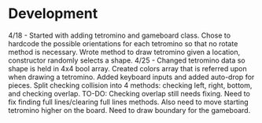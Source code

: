# Development

4/18 - Started with adding tetromino and gameboard class. 
       Chose to hardcode the possible orientations for each tetromino so that no rotate method is necessary.
       Wrote method to draw tetromino given a location, constructor randomly selects a shape.
4/25 - Changed tetromino data so shape is held in 4x4 bool array.
       Created colors array that is referred upon when drawing a tetromino.
       Added keyboard inputs and added auto-drop for pieces.
       Split checking collision into 4 methods: checking left, right, bottom, and checking overlap.
       TO-DO:
       Checking overlap still needs fixing.
       Need to fix finding full lines/clearing full lines methods.
       Also need to move starting tetromino higher on the board.
       Need to draw boundary for the gameboard.

